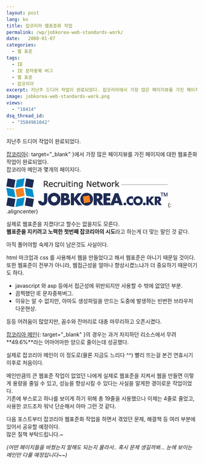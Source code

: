 ```yaml
---
layout: post
lang: ko
title: 잡코리아 웹표준화 작업
permalink: /wp/jobkorea-web-standards-work/
date:   2008-01-07
categories:
  - 웹 표준
tags:
  - IE
  - IE 문자중복 버그
  - 웹 표준
  - 잡코리아
excerpt: 지난주 드디어 작업이 완료되었다. 잡코리아에서 가장 많은 페이지뷰를 가진 페이지에 대한 웹표준화 작업이 완료되었다. 잡코리아 메인과 몇개의 페이지다. 실제로 웹표준을 지켰다!고 할수는 없을지도 모른다. 웹표준을 지키려고 노력한 첫번째 잡코리아의 시도라고 하는게 더 맞는 말인 것 같다. 아직 풀어야할 숙제가 많이 남은것도 사실이다. html 마크업과 css 를 사용해서 웹을 만들었다고 해서 웹표준은 아니기 때문일 것이다. 또한 [...]
image: jobkorea-web-standards-work.png
views:
  - "10414"
dsq_thread_id:
  - "3584961042"
---
```


지난주 드디어 작업이 완료되었다.
  
[잡코리아](http://www.jobkorea.co.kr){: target="_blank" }에서 가장 많은 페이지뷰를 가진 페이지에 대한 웹표준화 작업이 완료되었다.  
잡코리아 메인과 몇개의 페이지다.

![잡코리아](/assets/img/2008/080107_jk.gif){: .aligncenter}

실제로 웹표준을 지켰다!고 할수는 없을지도 모른다.  
**웹표준을 지키려고 노력한 첫번째 잡코리아의 시도**라고 하는게 더 맞는 말인 것 같다.
  
아직 풀어야할 숙제가 많이 남은것도 사실이다.

html 마크업과 css 를 사용해서 웹을 만들었다고 해서 웹표준은 아니기 때문일 것이다.  
또한 웹표준이 전부가 아니라, 웹접근성을 얼마나 향상시켰느냐가 더 중요하기 때문이기도 하다.

  * javascript 와 asp 등에서 접근성에 위반되지만 사용할 수 밖에 없었던 부분.
  * 끔찍했던 IE 문자중복버그.
  * 이유는 알 수 없지만, 아마도 생성파일을 만드는 도중에 발생하는 빈번한 브라우저 다운현상.

등등 어려움이 많았지만, 꼼수와 잔머리로 대충 마무리하고 오픈시켰다.

[잡코리아 메인](http://www.jobkorea.co.kr){: target="_blank" }의 경우는 과거 차지하던 리소스에서 무려 **49.6%**라는 어마어마한 양으로 줄이는데 성공했다.
  
실제로 잡코리아 메인이 이 정도로(물론 지금도 느리다 ^^) 빨리 뜨는걸 본건 연휴시기 이후로 처음이다.

메인만큼의 큰 웹표준 작업이 없었던 나에게 실제로 웹표준을 지켜서 웹을 만들면 이렇게 용량을 줄일 수 있고, 성능을 향상시킬 수 있다는 사실을 알게한 경이로운 작업이었다.  
기존에 부스로고 하나를 보이게 하기 위해 총 19줄을 사용했으나 이제는 4줄로 줄었고, 사용한 코드조차 워낙 단순해서 아마 그런 것 같다.

다음 포스트부터 잡코리아 웹표준화 작업을 하면서 겪었던 문제, 해결책 등 여러 부분에 있어서 공유할 예정이다.  
많은 질책 부탁드립니다.~

_(어떤 페이지들을 바꿨는지 말해도 되는지 몰라서.. 혹시 문제 생길까봐... 눈에 보이는 메인만 다룰 예정입니다~~)_
